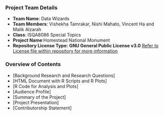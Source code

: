 ### Project Team Details
* **Team Name**: Data Wizards
* **Team Members**: Vishekha Tamrakar, Nishi Mahato, Vincent Ha and Malik Alzarah
* **Class**: ISQA8086 Special Topics
* **Project Name**:Homestead National Monument
* **Repository License Type:** **GNU General Public License v3.0** [Refer to License file within repository for more information](https://github.com/datawizard8086/DW8086/blob/master/LICENSE)

### **Overview of Contents**
* [Background Research and Research Questions]
* [HTML Document with R Scripts and R Plots]
* [R Code for Analysis and Plots]
* [Audience Profile]
* [Summary of the Project]
* [Project Presentation]
* [Contributorship Statement]
